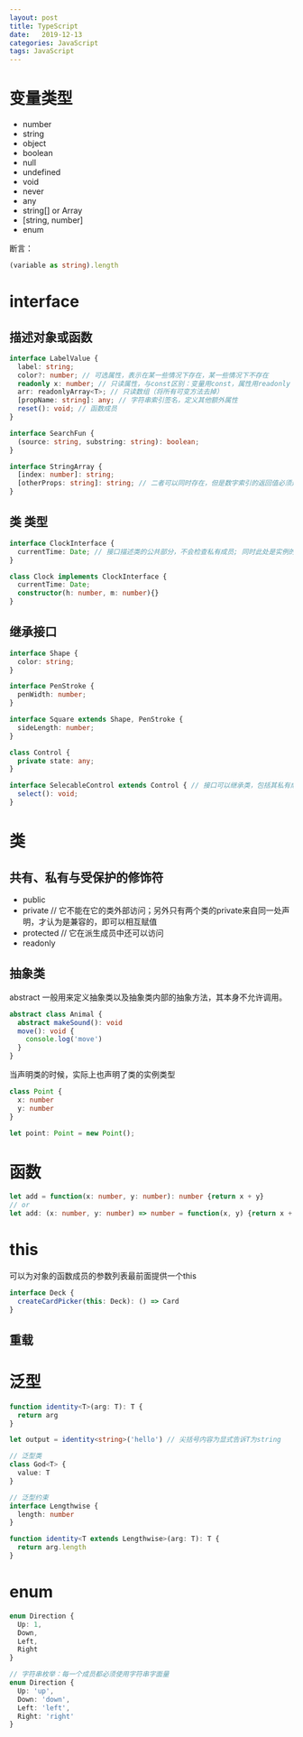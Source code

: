 ```yaml
---
layout: post
title: TypeScript
date:   2019-12-13
categories: JavaScript
tags: JavaScript
---
```


# 变量类型

- number
- string
- object
- boolean
- null
- undefined
- void
- never
- any
- string[] or Array<string>
- [string, number]
- enum

断言：
```ts
(variable as string).length
```

# interface
## 描述对象或函数

```ts
interface LabelValue {
  label: string;
  color?: number; // 可选属性，表示在某一些情况下存在，某一些情况下不存在
  readonly x: number; // 只读属性，与const区别：变量用const，属性用readonly
  arr: readonlyArray<T>; // 只读数组（将所有可变方法去掉）
  [propName: string]: any; // 字符串索引签名，定义其他额外属性
  reset(): void; // 函数成员
}

interface SearchFun {
  (source: string, substring: string): boolean;
}

interface StringArray {
  [index: number]: string;
  [otherProps: string]: string; // 二者可以同时存在，但是数字索引的返回值必须是字符串索引返回值类型的子集（包括extends等）
}
```

## 类 类型

```ts
interface ClockInterface {
  currentTime: Date; // 接口描述类的公共部分，不会检查私有成员; 同时此处是实例的成员，不检查类的静态成员
}

class Clock implements ClockInterface {
  currentTime: Date;
  constructor(h: number, m: number){}
}
```

## 继承接口

```ts
interface Shape {
  color: string;
}

interface PenStroke {
  penWidth: number;
}

interface Square extends Shape, PenStroke {
  sideLength: number;
}

class Control {
  private state: any;
}

interface SelecableControl extends Control { // 接口可以继承类，包括其私有成员
  select(): void;
}
```

# 类

## 共有、私有与受保护的修饰符
- public
- private // 它不能在它的类外部访问；另外只有两个类的private来自同一处声明，才认为是兼容的，即可以相互赋值
- protected // 它在派生成员中还可以访问
- readonly

## 抽象类
abstract 一般用来定义抽象类以及抽象类内部的抽象方法，其本身不允许调用。

```ts
abstract class Animal {
  abstract makeSound(): void
  move(): void {
    console.log('move')
  }
}
```

当声明类的时候，实际上也声明了类的实例类型
```ts
class Point {
  x: number
  y: number
}

let point: Point = new Point();
```

# 函数

```ts
let add = function(x: number, y: number): number {return x + y}
// or
let add: (x: number, y: number) => number = function(x, y) {return x + y}
```

# this
可以为对象的函数成员的参数列表最前面提供一个this

```ts
interface Deck {
  createCardPicker(this: Deck): () => Card
}
```

## 重载

# 泛型

```ts
function identity<T>(arg: T): T {
  return arg
}

let output = identity<string>('hello') // 尖括号内容为显式告诉T为string

// 泛型类
class God<T> {
  value: T
}

// 泛型约束
interface Lengthwise {
  length: number
}

function identity<T extends Lengthwise>(arg: T): T {
  return arg.length
}
```

# enum

```ts
enum Direction {
  Up: 1,
  Down,
  Left,
  Right
}

// 字符串枚举：每一个成员都必须使用字符串字面量
enum Direction {
  Up: 'up',
  Down: 'down',
  Left: 'left',
  Right: 'right'
}
```





